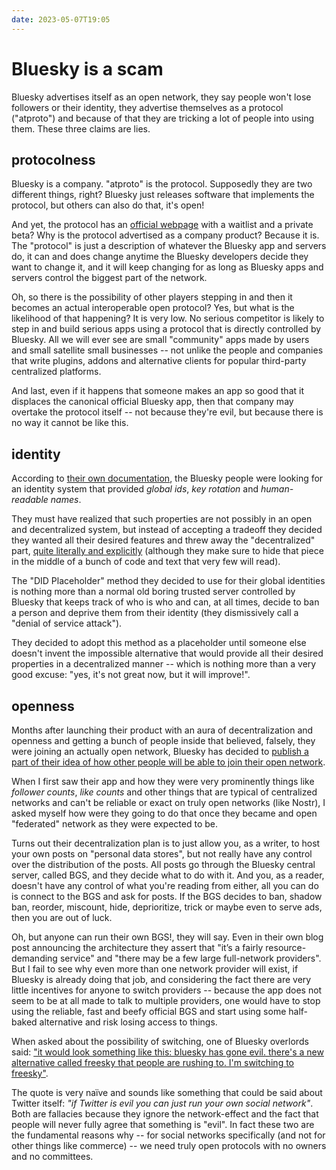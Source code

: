 ```yaml
---
date: 2023-05-07T19:05
---
```


# Bluesky is a scam

Bluesky advertises itself as an open network, they say people won't lose followers or their identity, they advertise themselves as a protocol ("atproto") and because of that they are tricking a lot of people into using them. These three claims are lies.

## protocolness

Bluesky is a company. "atproto" is the protocol. Supposedly they are two different things, right? Bluesky just releases software that implements the protocol, but others can also do that, it's open!

And yet, the protocol has an [official webpage](https://archive.is/ObzJQ) with a waitlist and a private beta? Why is the protocol advertised as a company product? Because it is. The "protocol" is just a description of whatever the Bluesky app and servers do, it can and does change anytime the Bluesky developers decide they want to change it, and it will keep changing for as long as Bluesky apps and servers control the biggest part of the network.

Oh, so there is the possibility of other players stepping in and then it becomes an actual interoperable open protocol? Yes, but what is the likelihood of that happening? It is very low. No serious competitor is likely to step in and build serious apps using a protocol that is directly controlled by Bluesky. All we will ever see are small "community" apps made by users and small satellite small businesses -- not unlike the people and companies that write plugins, addons and alternative clients for popular third-party centralized platforms.

And last, even if it happens that someone makes an app so good that it displaces the canonical official Bluesky app, then that company may overtake the protocol itself -- not because they're evil, but because there is no way it cannot be like this.

## identity

According to [their own documentation](https://archive.ph/CTeRZ), the Bluesky people were looking for an identity system that provided _global ids_, _key rotation_ and _human-readable names_.

They must have realized that such properties are not possibly in an open and decentralized system, but instead of accepting a tradeoff they decided they wanted all their desired features and threw away the "decentralized" part, [quite literally and explicitly](https://archive.ph/7iBLO) (although they make sure to hide that piece in the middle of a bunch of code and text that very few will read).

The "DID Placeholder" method they decided to use for their global identities is nothing more than a normal old boring trusted server controlled by Bluesky that keeps track of who is who and can, at all times, decide to ban a person and deprive them from their identity (they dismissively call a "denial of service attack").

They decided to adopt this method as a placeholder until someone else doesn't invent the impossible alternative that would provide all their desired properties in a decentralized manner -- which is nothing more than a very good excuse: "yes, it's not great now, but it will improve!".

## openness

Months after launching their product with an aura of decentralization and openness and getting a bunch of people inside that believed, falsely, they were joining an actually open network, Bluesky has decided to [publish a part of their idea of how other people will be able to join their open network](https://archive.ph/tCRe4).

When I first saw their app and how they were very prominently things like _follower counts_, _like counts_ and other things that are typical of centralized networks and can't be reliable or exact on truly open networks (like Nostr), I asked myself how were they going to do that once they became and open "federated" network as they were expected to be.

Turns out their decentralization plan is to just allow you, as a writer, to host your own posts on "personal data stores", but not really have any control over the distribution of the posts. All posts go through the Bluesky central server, called BGS, and they decide what to do with it. And you, as a reader, doesn't have any control of what you're reading from either, all you can do is connect to the BGS and ask for posts. If the BGS decides to ban, shadow ban, reorder, miscount, hide, deprioritize, trick or maybe even to serve ads, then you are out of luck.

Oh, but anyone can run their own BGS!, they will say. Even in their own blog post announcing the architecture they assert that "it’s a fairly resource-demanding service" and "there may be a few large full-network providers". But I fail to see why even more than one network provider will exist, if Bluesky is already doing that job, and considering the fact there are very little incentives for anyone to switch providers -- because the app does not seem to be at all made to talk to multiple providers, one would have to stop using the reliable, fast and beefy official BGS and start using some half-baked alternative and risk losing access to things.

When asked about the possibility of switching, one of Bluesky overlords said: ["it would look something like this: bluesky has gone evil. there's a new alternative called freesky that people are rushing to. I'm switching to freesky"](https://staging.bsky.app/profile/pfrazee.com/post/3juyywfeici2c).

The quote is very naïve and sounds like something that could be said about Twitter itself: _"if Twitter is evil you can just run your own social network"_. Both are fallacies because they ignore the network-effect and the fact that people will never fully agree that something is "evil". In fact these two are the fundamental reasons why -- for social networks specifically (and not for other things like commerce) -- we need truly open protocols with no owners and no committees.
